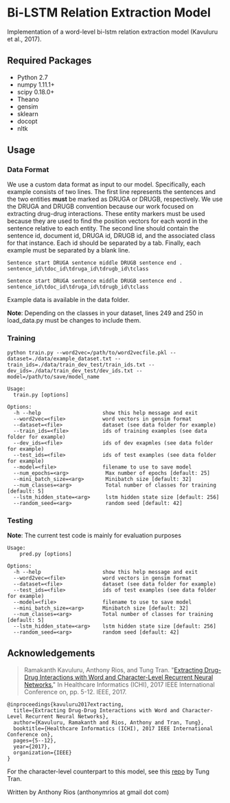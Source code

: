 # Bi-LSTM Relation Extraction Model

Implementation of a word-level bi-lstm relation extraction model (Kavuluru et al., 2017).

## Required Packages
- Python 2.7
- numpy 1.11.1+
- scipy 0.18.0+
- Theano
- gensim
- sklearn
- docopt
- nltk

## Usage

### Data Format

We use a custom data format as input to our model. Specifically, each example consists of two lines. The first line represents the sentences and the two entities **must** be marked as DRUGA or DRUGB, respectively. We use the DRUGA and DRUGB convention because our work focused on extracting drug-drug interactions. These entity markers must be used because they are used to find the position vectors for each word in the sentence relative to each entity. The second line should contain the sentence id, document id, DRUGA id, DRUGB id, and the associated class for that instance. Each id should be separated by a tab. Finally, each example must be separated by a blank line.

```
Sentence start DRUGA sentence middle DRUGB sentence end .
sentence_id\tdoc_id\tdruga_id\tdrugb_id\tclass

Sentence start DRUGA sentence middle DRUGB sentence end .
sentence_id\tdoc_id\tdruga_id\tdrugb_id\tclass
```

Example data is available in the data folder.

**Note**: Depending on the classes in your dataset, lines 249 and 250 in load_data.py must be changes to include them.

### Training

```
python train.py --word2vec=/path/to/word2vecfile.pkl --dataset=./data/example_dataset.txt --train_ids=./data/train_dev_test/train_ids.txt --dev_ids=./data/train_dev_test/dev_ids.txt --model=/path/to/save/model_name
```

```
Usage:
  train.py [options]

Options:
  -h --help                    show this help message and exit
  --word2vec=<file>            word vectors in gensim format
  --dataset=<file>             dataset (see data folder for example)
  --train_ids=<file>           ids of training examples (see data folder for example)
  --dev_ids=<file>             ids of dev exapmles (see data folder for example)
  --test_ids=<file>            ids of test examples (see data folder for example)
  --model=<file>               filename to use to save model
  --num_epochs=<arg>            Max number of epochs [default: 25]
  --mini_batch_size=<arg>       Minibatch size [default: 32]
  --num_classes=<arg>           Total number of classes for training [default: 5]
  --lstm_hidden_state=<arg>     lstm hidden state size [default: 256]
  --random_seed=<arg>           random seed [default: 42]
```

### Testing

**Note**: The current test code is mainly for evaluation purposes

```
Usage:
    pred.py [options]

Options:
  -h --help                    show this help message and exit
  --word2vec=<file>            word vectors in gensim format
  --dataset=<file>             dataset (see data folder for example)
  --test_ids=<file>            ids of test examples (see data folder for example)
  --model=<file>               filename to use to save model
  --mini_batch_size=<arg>      Minibatch size [default: 32]
  --num_classes=<arg>          Total number of classes for training [default: 5]
  --lstm_hidden_state=<arg>    lstm hidden state size [default: 256]
  --random_seed=<arg>          random seed [default: 42]
```

## Acknowledgements

> Ramakanth Kavuluru, Anthony Rios, and Tung Tran. "[Extracting Drug-Drug Interactions with Word and Character-Level Recurrent Neural Networks.](https://www.ncbi.nlm.nih.gov/pmc/articles/PMC5639883/)" In Healthcare Informatics (ICHI), 2017 IEEE International Conference on, pp. 5-12. IEEE, 2017.

```
@inproceedings{kavuluru2017extracting,
  title={Extracting Drug-Drug Interactions with Word and Character-Level Recurrent Neural Networks},
  author={Kavuluru, Ramakanth and Rios, Anthony and Tran, Tung},
  booktitle={Healthcare Informatics (ICHI), 2017 IEEE International Conference on},
  pages={5--12},
  year={2017},
  organization={IEEE}
}
```

For the character-level counterpart to this model, see this [repo](https://github.com/bionlproc/relation-extraction-char-rnn) by Tung Tran.

Written by Anthony Rios (anthonymrios at gmail dot com)
